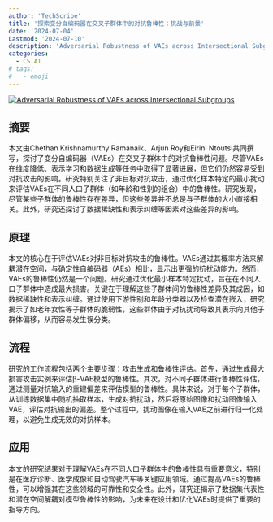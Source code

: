 ```yaml
---
author: 'TechScribe'
title: '探索变分自编码器在交叉子群体中的对抗鲁棒性：挑战与前景'
date: '2024-07-04'
Lastmod: '2024-07-10'
description: 'Adversarial Robustness of VAEs across Intersectional Subgroups'
categories:
  - CS.AI
# tags:
#   - emoji
---
```


[![Adversarial Robustness of VAEs across Intersectional Subgroups](https://arxiv-research-1301205113.cos.ap-guangzhou.myqcloud.com/images/2407.03864v1.pdf_0.jpg)](https://arxiv.org/abs/2407.03864v1)

## 摘要

本文由Chethan Krishnamurthy Ramanaik、Arjun Roy和Eirini Ntoutsi共同撰写，探讨了变分自编码器（VAEs）在交叉子群体中的对抗鲁棒性问题。尽管VAEs在维度降低、表示学习和数据生成等任务中取得了显著进展，但它们仍然容易受到对抗攻击的影响。研究特别关注了非目标对抗攻击，通过优化样本特定的最小扰动来评估VAEs在不同人口子群体（如年龄和性别的组合）中的鲁棒性。研究发现，尽管某些子群体的鲁棒性存在差异，但这些差异并不总是与子群体的大小直接相关。此外，研究还探讨了数据稀缺性和表示纠缠等因素对这些差异的影响。<!--more-->

## 原理

本文的核心在于评估VAEs对非目标对抗攻击的鲁棒性。VAEs通过其概率方法来解耦潜在空间，与确定性自编码器（AEs）相比，显示出更强的抗扰动能力。然而，VAEs的鲁棒性仍然是一个问题。研究通过优化最小样本特定扰动，旨在在不同人口子群体中造成最大损害。关键在于理解这些子群体间的鲁棒性差异及其成因，如数据稀缺性和表示纠缠。通过使用下游性别和年龄分类器以及检查潜在嵌入，研究揭示了如老年女性等子群体的脆弱性，这些群体由于对抗扰动导致其表示向其他子群体偏移，从而容易发生误分类。

## 流程

研究的工作流程包括两个主要步骤：攻击生成和鲁棒性评估。首先，通过生成最大损害攻击实例来评估β-VAE模型的鲁棒性。其次，对不同子群体进行鲁棒性评估，通过测量对抗输入的重建偏差来评估模型的鲁棒性。具体来说，对于每个子群体，从训练数据集中随机抽取样本，生成对抗扰动，然后将原始图像和扰动图像输入VAE，评估对抗输出的偏差。整个过程中，扰动图像在输入VAE之前进行归一化处理，以避免生成无效的对抗样本。

## 应用

本文的研究结果对于理解VAEs在不同人口子群体中的鲁棒性具有重要意义，特别是在医疗诊断、医学成像和自动驾驶汽车等关键应用领域。通过提高VAEs的鲁棒性，可以增强其在这些领域的可靠性和安全性。此外，研究还揭示了数据集代表性和潜在空间解耦对模型鲁棒性的影响，为未来在设计和优化VAEs时提供了重要的指导方向。